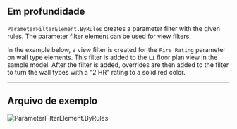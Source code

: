 ## Em profundidade
`ParameterFilterElement.ByRules` creates a parameter filter with the given rules. The parameter filter element can be used for view filters.

In the example below, a view filter is created for the `Fire Rating` parameter on wall type elements. This filter is added to the `L1` floor plan view in the sample model. After the filter is added, overrides are then added to the filter to turn the wall types with a "2 HR" rating to a solid red color.
___
## Arquivo de exemplo

![ParameterFilterElement.ByRules](./Revit.Filter.ParameterFilterElement.ByRules_img.jpg)
